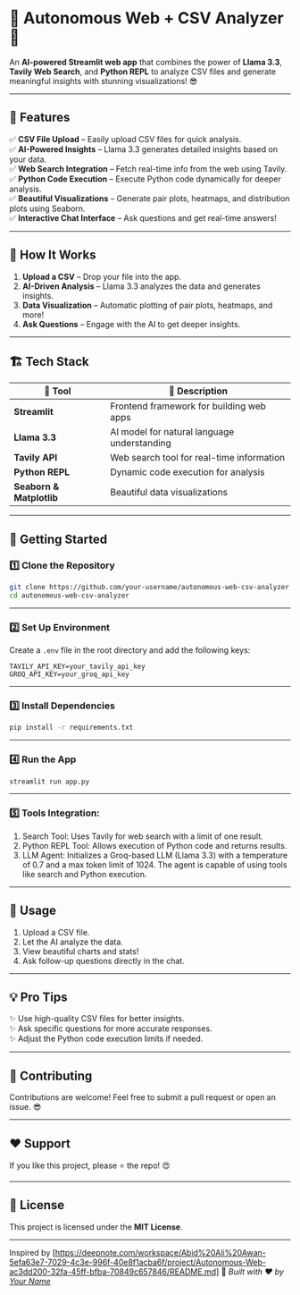# 💫 Autonomous Web + CSV Analyzer 🚀  

An **AI-powered Streamlit web app** that combines the power of **Llama 3.3**, **Tavily Web Search**, and **Python REPL** to analyze CSV files and generate meaningful insights with stunning visualizations! 😎  

---

## 🌟 **Features**  
✅ **CSV File Upload** – Easily upload CSV files for quick analysis.  
✅ **AI-Powered Insights** – Llama 3.3 generates detailed insights based on your data.  
✅ **Web Search Integration** – Fetch real-time info from the web using Tavily.  
✅ **Python Code Execution** – Execute Python code dynamically for deeper analysis.  
✅ **Beautiful Visualizations** – Generate pair plots, heatmaps, and distribution plots using Seaborn.  
✅ **Interactive Chat Interface** – Ask questions and get real-time answers!  

---

## 🎯 **How It Works**  
1. **Upload a CSV** – Drop your file into the app.  
2. **AI-Driven Analysis** – Llama 3.3 analyzes the data and generates insights.  
3. **Data Visualization** – Automatic plotting of pair plots, heatmaps, and more!  
4. **Ask Questions** – Engage with the AI to get deeper insights.  

---

## 🏗️ **Tech Stack**  
| 🔧 Tool | 🚀 Description |
|---------|----------------|
| **Streamlit** | Frontend framework for building web apps |
| **Llama 3.3** | AI model for natural language understanding |
| **Tavily API** | Web search tool for real-time information |
| **Python REPL** | Dynamic code execution for analysis |
| **Seaborn & Matplotlib** | Beautiful data visualizations |

---

## 🚀 **Getting Started**  

### 1️⃣ **Clone the Repository**  
```bash
git clone https://github.com/your-username/autonomous-web-csv-analyzer.git
cd autonomous-web-csv-analyzer
```

---

### 2️⃣ **Set Up Environment**  
Create a `.env` file in the root directory and add the following keys:  
```plaintext
TAVILY_API_KEY=your_tavily_api_key
GROQ_API_KEY=your_groq_api_key
```

---

### 3️⃣ **Install Dependencies**  
```bash
pip install -r requirements.txt
```

---

### 4️⃣ **Run the App**  
```bash
streamlit run app.py
```

---

### 5️⃣ Tools Integration: 

1. Search Tool: Uses Tavily for web search with a limit of one result.
2. Python REPL Tool: Allows execution of Python code and returns results.
3. LLM Agent:
Initializes a Groq-based LLM (Llama 3.3) with a temperature of 0.7 and a max token limit of 1024.
The agent is capable of using tools like search and Python execution.

---

## 🌈 **Usage**  
1. Upload a CSV file.  
2. Let the AI analyze the data.  
3. View beautiful charts and stats!  
4. Ask follow-up questions directly in the chat.  

---

## 💡 **Pro Tips**  
✨ Use high-quality CSV files for better insights.  
✨ Ask specific questions for more accurate responses.  
✨ Adjust the Python code execution limits if needed.  

---

## 🙌 **Contributing**  
Contributions are welcome! Feel free to submit a pull request or open an issue. 😎  

---

## ❤️ **Support**  
If you like this project, please ⭐️ the repo! 😍  

---

## 📜 **License**  
This project is licensed under the **MIT License**.  

---
Inspired by [https://deepnote.com/workspace/Abid%20Ali%20Awan-5efa63e7-7029-4c3e-996f-40e8f1acba6f/project/Autonomous-Web-ac3dd200-32fa-45ff-bfba-70849c657846/README.md]
🚀 _Built with ❤️ by [Your Name](https://github.com/ashwathnakate)_  
